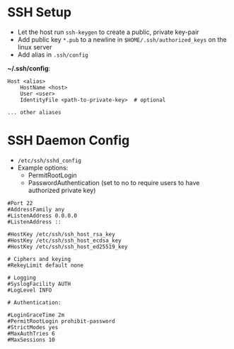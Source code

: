 # SSH Setup
- Let the host run `ssh-keygen` to create a public, private key-pair
- Add public key `*.pub` to a newline in `$HOME/.ssh/authorized_keys` on the linux server
- Add alias in `.ssh/config`

**~/.ssh/config**:
```
Host <alias>
    HostName <host>
    User <user>
    IdentityFile <path-to-private-key>  # optional

... other aliases
```

# SSH Daemon Config
- `/etc/ssh/sshd_config`
- Example options:
    - PermitRootLogin
    - PasswordAuthentication (set to no to require users to have authorized private key)

```
#Port 22
#AddressFamily any
#ListenAddress 0.0.0.0
#ListenAddress ::

#HostKey /etc/ssh/ssh_host_rsa_key
#HostKey /etc/ssh/ssh_host_ecdsa_key
#HostKey /etc/ssh/ssh_host_ed25519_key

# Ciphers and keying
#RekeyLimit default none

# Logging
#SyslogFacility AUTH
#LogLevel INFO

# Authentication:

#LoginGraceTime 2m
#PermitRootLogin prohibit-password
#StrictModes yes
#MaxAuthTries 6
#MaxSessions 10
```
